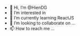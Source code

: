 - 👋 Hi, I’m @HienDG
- 👀 I’m interested in 
- 🌱 I’m currently learning ReactJS
- 💞️ I’m looking to collaborate on ...
- 📫 How to reach me ...

<!---
HienDG/HienDG is a ✨ special ✨ repository because its `README.md` (this file) appears on your GitHub profile.
You can click the Preview link to take a look at your changes.
--->
